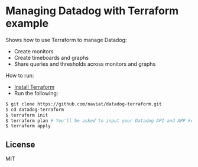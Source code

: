 # Managing Datadog with Terraform example

Shows how to use Terraform to manage Datadog:

- Create monitors
- Create timeboards and graphs
- Share queries and thresholds across monitors and graphs

How to run:

- [Install Terraform](https://www.terraform.io/downloads.html)
- Run the following:

``` sh
$ git clone https://github.com/naviat/datadog-terraform.git
$ cd datadog-terraform
$ terraform init
$ terraform plan # You'll be asked to input your Datadog API and APP keys
$ terraform apply
```

## License

MIT


